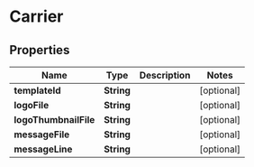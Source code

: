 
# Carrier

## Properties
Name | Type | Description | Notes
------------ | ------------- | ------------- | -------------
**templateId** | **String** |  |  [optional]
**logoFile** | **String** |  |  [optional]
**logoThumbnailFile** | **String** |  |  [optional]
**messageFile** | **String** |  |  [optional]
**messageLine** | **String** |  |  [optional]



